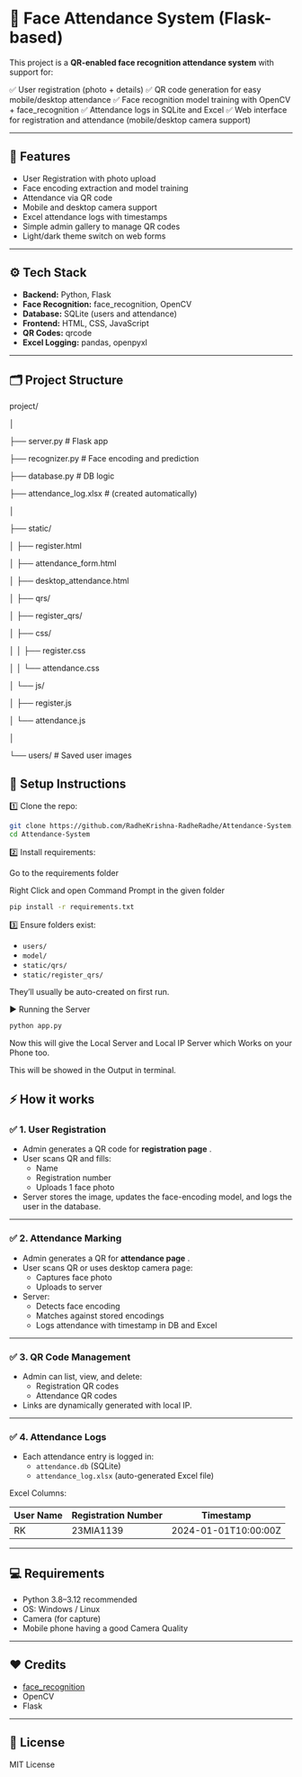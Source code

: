 # 📸 Face Attendance System (Flask-based)

This project is a **QR-enabled face recognition attendance system** with support for:

✅ User registration (photo + details)
✅ QR code generation for easy mobile/desktop attendance
✅ Face recognition model training with OpenCV + face_recognition
✅ Attendance logs in SQLite and Excel
✅ Web interface for registration and attendance (mobile/desktop camera support)

---

## 🚀 Features

- User Registration with photo upload
- Face encoding extraction and model training
- Attendance via QR code
- Mobile and desktop camera support
- Excel attendance logs with timestamps
- Simple admin gallery to manage QR codes
- Light/dark theme switch on web forms

---

## ⚙️ Tech Stack

- **Backend:** Python, Flask
- **Face Recognition:** face_recognition, OpenCV
- **Database:** SQLite (users and attendance)
- **Frontend:** HTML, CSS, JavaScript
- **QR Codes:** qrcode
- **Excel Logging:** pandas, openpyxl

---

## 🗂️ Project Structure

project/

│

├── server.py                # Flask app

├── recognizer.py            # Face encoding and prediction

├── database.py              # DB logic

├── attendance_log.xlsx      # (created automatically)

│

├── static/

│   ├── register.html

│   ├── attendance_form.html

│   ├── desktop_attendance.html

│   ├── qrs/

│   ├── register_qrs/

│   ├── css/

│   │   ├── register.css

│   │   └── attendance.css

│   └── js/

│       ├── register.js

│       └── attendance.js

│

└── users/                    # Saved user images

## 🧩 Setup Instructions

1️⃣ Clone the repo:

```bash
git clone https://github.com/RadheKrishna-RadheRadhe/Attendance-System.git
cd Attendance-System
```

2️⃣ Install requirements:

Go to the requirements folder

Right Click and open Command Prompt in the given folder

```bash
pip install -r requirements.txt
```


3️⃣ Ensure folders exist:

* `users/`
* `model/`
* `static/qrs/`
* `static/register_qrs/`

They’ll usually be auto-created on first run.

▶️ Running the Server

```bash
python app.py
```

Now this will give the Local Server and Local IP Server which Works on your Phone too.

This will be showed in the Output in terminal.



## ⚡ How it works

### ✅ 1. User Registration

* Admin generates a QR code for  **registration page** .
* User scans QR and fills:
  * Name
  * Registration number
  * Uploads 1 face photo
* Server stores the image, updates the face-encoding model, and logs the user in the database.

---

### ✅ 2. Attendance Marking

* Admin generates a QR for  **attendance page** .
* User scans QR or uses desktop camera page:
  * Captures face photo
  * Uploads to server
* Server:
  * Detects face encoding
  * Matches against stored encodings
  * Logs attendance with timestamp in DB and Excel

---

### ✅ 3. QR Code Management

* Admin can list, view, and delete:
  * Registration QR codes
  * Attendance QR codes
* Links are dynamically generated with local IP.

---

### ✅ 4. Attendance Logs

* Each attendance entry is logged in:
  * `attendance.db` (SQLite)
  * `attendance_log.xlsx` (auto-generated Excel file)

Excel Columns:

| User Name | Registration Number | Timestamp            |
| --------- | ------------------- | -------------------- |
| RK        | 23MIA1139           | 2024-01-01T10:00:00Z |

---

## 💻 Requirements

* Python 3.8–3.12 recommended
* OS: Windows / Linux
* Camera (for capture)
* Mobile phone having a good Camera Quality

---

## ❤️ Credits

* [face_recognition](https://github.com/ageitgey/face_recognition)
* OpenCV
* Flask

---

## 📜 License

MIT License
